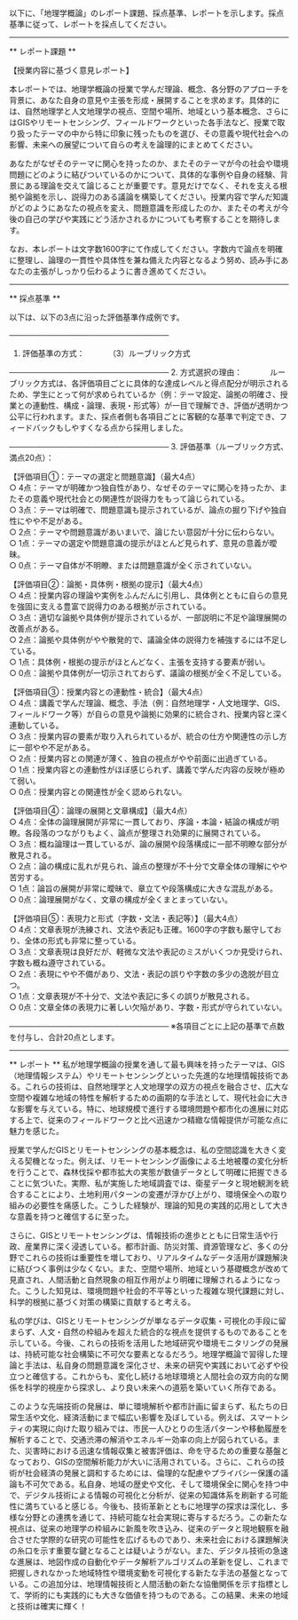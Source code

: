 以下に、「地理学概論」のレポート課題、採点基準、レポートを示します。採点基準に従って、レポートを採点してください。

---------------------------------------
** レポート課題 **

【授業内容に基づく意見レポート】

本レポートでは、地理学概論の授業で学んだ理論、概念、各分野のアプローチを背景に、あなた自身の意見や主張を形成・展開することを求めます。具体的には、自然地理学と人文地理学の視点、空間や場所、地域という基本概念、さらにはGISやリモートセンシング、フィールドワークといった各手法など、授業で取り扱ったテーマの中から特に印象に残ったものを選び、その意義や現代社会への影響、未来への展望について自らの考えを論理的にまとめてください。

あなたがなぜそのテーマに関心を持ったのか、またそのテーマが今の社会や環境問題にどのように結びついているのかについて、具体的な事例や自身の経験、背景にある理論を交えて論じることが重要です。意見だけでなく、それを支える根拠や論拠を示し、説得力のある議論を構築してください。授業内容で学んだ知識がどのようにあなたの視点を変え、問題意識を形成したのか、またその考えが今後の自己の学びや実践にどう活かされるかについても考察することを期待します。

なお、本レポートは文字数1600字にて作成してください。字数内で論点を明確に整理し、論理の一貫性や具体性を兼ね備えた内容となるよう努め、読み手にあなたの主張がしっかり伝わるように書き進めてください。

---------------------------------------
** 採点基準 **

以下は、以下の3点に沿った評価基準作成例です。

─────────────────────────────
1. 評価基準の方式：　
　
　（3）ルーブリック方式

─────────────────────────────
2. 方式選択の理由：　
　
　ルーブリック方式は、各評価項目ごとに具体的な達成レベルと得点配分が明示されるため、学生にとって何が求められているか（例：テーマ設定、論拠の明確さ、授業との連動性、構成・論理、表現・形式等）が一目で理解でき、評価が透明かつ公平に行われます。また、採点者側も各項目ごとに客観的な基準で判定でき、フィードバックもしやすくなる点から採用しました。

─────────────────────────────
3. 評価基準（ルーブリック方式、満点20点）：

【評価項目①：テーマの選定と問題意識】（最大4点）  
○ 4点：テーマが明確かつ独自性があり、なぜそのテーマに関心を持ったか、またその意義や現代社会との関連性が説得力をもって論じられている。  
○ 3点：テーマは明確で、問題意識も提示されているが、論点の掘り下げや独自性にやや不足がある。  
○ 2点：テーマや問題意識があいまいで、論じたい意図が十分に伝わらない。  
○ 1点：テーマの選定や問題意識の提示がほとんど見られず、意見の意義が曖昧。  
○ 0点：テーマ自体が不明瞭、または問題意識が全く示されていない。

【評価項目②：論拠・具体例・根拠の提示】（最大4点）  
○ 4点：授業内容の理論や実例をふんだんに引用し、具体例とともに自らの意見を強固に支える豊富で説得力のある根拠が示されている。  
○ 3点：適切な論拠や具体例が提示されているが、一部説明に不足や論理展開の改善点がある。  
○ 2点：論拠や具体例がやや散発的で、議論全体の説得力を補強するには不足している。  
○ 1点：具体例・根拠の提示がほとんどなく、主張を支持する要素が弱い。  
○ 0点：論拠や具体例が一切示されておらず、議論の根拠が全く不足している。

【評価項目③：授業内容との連動性・統合】（最大4点）  
○ 4点：講義で学んだ理論、概念、手法（例：自然地理学・人文地理学、GIS、フィールドワーク等）が自らの意見や論拠に効果的に統合され、授業内容と深く連動している。  
○ 3点：授業内容の要素が取り入れられているが、統合の仕方や関連性の示し方に一部やや不足がある。  
○ 2点：授業内容との関連が薄く、独自の視点がやや前面に出過ぎている。  
○ 1点：授業内容との連動性がほぼ感じられず、講義で学んだ内容の反映が極めて弱い。  
○ 0点：授業内容との関連性が全く認められない。

【評価項目④：論理の展開と文章構成】（最大4点）  
○ 4点：全体の論理展開が非常に一貫しており、序論・本論・結論の構成が明瞭。各段落のつながりもよく、論点が整理され効果的に展開されている。  
○ 3点：概ね論理は一貫しているが、論の展開や段落構成に一部不明瞭な部分が散見される。  
○ 2点：論の構成に乱れが見られ、論点の整理が不十分で文章全体の理解にやや苦労する。  
○ 1点：論旨の展開が非常に曖昧で、章立てや段落構成に大きな混乱がある。  
○ 0点：論理展開がなく、文章の構成が全くまとまっていない。

【評価項目⑤：表現力と形式（字数・文法・表記等）】（最大4点）  
○ 4点：文章表現が洗練され、文法や表記も正確。1600字の字数も厳守しており、全体の形式も非常に整っている。  
○ 3点：文章表現は良好だが、軽微な文法や表記のミスがいくつか見受けられ、字数も概ね遵守されている。  
○ 2点：表現にやや不備があり、文法・表記の誤りや字数の多少の逸脱が目立つ。  
○ 1点：文章表現が不十分で、文法や表記に多くの誤りが散見される。  
○ 0点：文章全体の表現力に著しい欠陥があり、字数・形式が守られていない。

─────────────────────────────
※各項目ごとに上記の基準で点数を付与し、合計20点とします。

---------------------------------------
** レポート **
私が地理学概論の授業を通して最も興味を持ったテーマは、GIS（地理情報システム）やリモートセンシングといった先進的な地理情報技術である。これらの技術は、自然地理学と人文地理学の双方の視点を融合させ、広大な空間や複雑な地域の特性を解析するための画期的な手法として、現代社会に大きな影響を与えている。特に、地球規模で進行する環境問題や都市化の進展に対応する上で、従来のフィールドワークと比べ迅速かつ精緻な情報提供が可能な点に魅力を感じた。

授業で学んだGISとリモートセンシングの基本概念は、私の空間認識を大きく変える契機となった。例えば、リモートセンシング画像による土地被覆の変化分析を行うことで、森林伐採や都市拡大の実態が数値データとして明確に把握できることに気づいた。実際、私が実施した地域調査では、衛星データと現地観測を統合することにより、土地利用パターンの変遷が浮かび上がり、環境保全への取り組みの必要性を痛感した。こうした経験が、理論的知見の実践的応用として大きな意義を持つと確信するに至った。

さらに、GISとリモートセンシングは、情報技術の進歩とともに日常生活や行政、産業界に深く浸透している。都市計画、防災対策、資源管理など、多くの分野でこれらの技術は重要性を増しており、リアルタイムなデータ活用が課題解決に結びつく事例は少なくない。また、空間や場所、地域という基礎概念が改めて見直され、人間活動と自然現象の相互作用がより明確に理解されるようになった。こうした知見は、環境問題や社会的不平等といった複雑な現代課題に対し、科学的根拠に基づく対策の構築に貢献すると考える。

私の学びは、GISとリモートセンシングが単なるデータ収集・可視化の手段に留まらず、人文・自然の枠組みを超えた統合的な視点を提供するものであることを示している。今後、これらの技術を活用した地域研究や環境モニタリングの発展は、持続可能な社会構築に不可欠な要素となるだろう。地理学概論で習得した理論と手法は、私自身の問題意識を深化させ、未来の研究や実践において必ずや役立つと確信する。これからも、変化し続ける地球環境と人間社会の双方向的な関係を科学的視座から探求し、より良い未来への道筋を築いていく所存である。

このような先端技術の発展は、単に環境解析や都市計画に留まらず、私たちの日常生活や文化、経済活動にまで幅広い影響を及ぼしている。例えば、スマートシティの実現に向けた取り組みでは、市民一人ひとりの生活パターンや移動履歴を解析することで、交通渋滞の解消やエネルギー効率の向上が図られている。また、災害時における迅速な情報収集と被害評価は、命を守るための重要な基盤となっており、GISの空間解析能力が大いに活用されている。さらに、これらの技術が社会経済の発展と調和するためには、倫理的な配慮やプライバシー保護の議論も不可欠である。私自身、地域の歴史や文化、そして環境保全に関心を持つ中で、デジタル技術による情報の可視化と分析が、従来の知識体系を刷新する可能性に満ちていると感じる。今後も、技術革新とともに地理学の探求は深化し、多様な分野との連携を通じて、持続可能な社会実現に寄与するだろう。この新たな視点は、従来の地理学の枠組みに新風を吹き込み、従来のデータと現地観察を融合させた学際的な研究の可能性を広げるものであり、未来社会における課題解決の糸口を示す重要な鍵となることは疑いようがない。また、デジタル技術の急速な進展は、地図作成の自動化やデータ解析アルゴリズムの革新を促し、これまで把握しきれなかった地域特性や環境変動を可視化する新たな手法の基盤となっている。この追加分は、地理情報技術と人間活動の新たな協働関係を示す指標として、学術的にも実践的にも大きな価値を持つものである。この結果、未来の地域と技術は確実に輝く！

